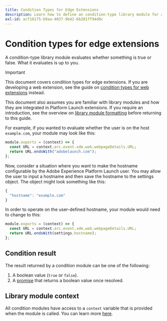 ```yaml
---
title: Condition Types for Edge Extensions
description: Learn how to define an condition-type library module for an edge extension in Adobe Experience Platform Launch.
exl-id: acf16175-b9aa-4037-9b42-6b201ff94d0c
---
```

# Condition types for edge extensions

A condition-type library module evaluates whether something is true or false. What it evaluates is up to you.

>[!IMPORTANT]
>
>This document covers condition types for edge extensions. If you are developing a web extension, see the guide on [condition types for web extensions](../web/condition-types.md) instead.
>
>This document also assumes you are familiar with library modules and how they are integrated in Platform Launch extensions. If you require an introduction, see the overview on [library module formatting](./format.md) before returning to this guide.

For example, if you wanted to evaluate whether the user is on the host `example.com`, your module may look like this:

```js
module.exports = (context) => {
  const URL = context.arc.event.xdm.web.webpageDetails.URL;
  return URL.endsWith("adobelaunch.com");
};
```

Now, consider a situation where you want to make the hostname configurable by the Adobe Experience Platform Launch user. You may allow the user to input a hostname and then save the hostname to the settings object. The object might look something like this:

```js
{
  "hostname": "example.com"
}
```

In order to operate on the user-defined hostname, your module would need to change to this:

```js
module.exports = (context) => {
  const URL = context.arc.event.xdm.web.webpageDetails.URL;
  return URL.endsWith(settings.hostname);
};
```

## Condition result

The result returned by a condition module can be one of the following:

1. A boolean value (`true` or `false`).
1. A [promise](https://developer.mozilla.org/en-US/docs/Web/JavaScript/Reference/Global_Objects/Promise) that returns a boolean value once resolved.

## Library module context

All condition modules have access to a `context` variable that is provided when the module is called. You can learn more [here](./context.md).
